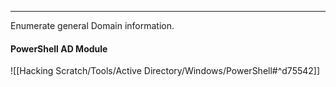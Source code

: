 -- -
Enumerate general Domain information.
#### PowerShell AD Module
![[Hacking Scratch/Tools/Active Directory/Windows/PowerShell#^d75542]]